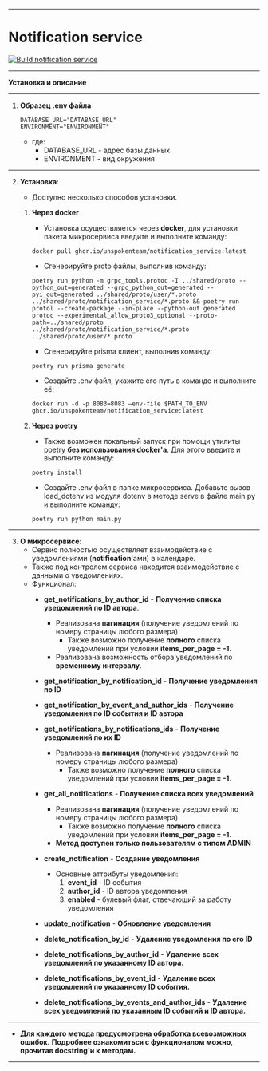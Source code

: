 ___
# Notification service
[![Build notification service](https://github.com/UnspokenTeam/Calendar/actions/workflows/build_notification_service.yaml/badge.svg)](https://github.com/UnspokenTeam/Calendar/actions/workflows/build_notification_service.yaml)
___
**Установка и описание**
___
1. **Образец .env файла**
	```
	DATABASE_URL="DATABASE_URL"
	ENVIRONMENT="ENVIRONMENT"
	```
 	- где:
      - DATABASE_URL - адрес базы данных
      - ENVIRONMENT - вид окружения
___
2. **Установка**:
	- Доступно несколько способов установки.

    1. **Через docker**
       - Установка осуществляется через **docker**, для установки пакета микросервиса введите и выполните команду:
		```
    	docker pull ghcr.io/unspokenteam/notification_service:latest
 		```
       - Сгенерируйте proto файлы, выполнив команду:
    	```
    	poetry run python -m grpc_tools.protoc -I ../shared/proto --python_out=generated --grpc_python_out=generated --pyi_out=generated ../shared/proto/user/*.proto ../shared/proto/notification_service/*.proto && poetry run protol --create-package --in-place --python-out generated protoc --experimental_allow_proto3_optional --proto-path=../shared/proto ../shared/proto/notification_service/*.proto ../shared/proto/user/*.proto
        ```
    	- Сгенерируйте prisma клиент, выполнив команду:
    	```
    	poetry run prisma generate
        ```
        - Создайте .env файл, укажите его путь в команде и выполните её:
		```
		docker run -d -p 8083=8083 —env-file $PATH_TO_ENV ghcr.io/unspokenteam/notification_service:latest
 		```

	2. **Через poetry**
        - Также возможен локальный запуск при помощи утилиты poetry **без использования docker'a**. Для этого введите и выполните команду:
        ```
    	poetry install
    	```
        - Создайте .env файл в папке микросервиса. Добавьте вызов load_dotenv из модуля dotenv в методе serve в файле main.py и выполните команду:
        ```
        poetry run python main.py
        ```
---
3. **О микросервисе**:
	- Сервис полностью осуществляет взаимодействие с уведомлениями (**notification**'ами) в календаре.
	- Также под контролем сервиса находится взаимодействие с данными о уведомлениях.
	- Функционал:
		- **get_notifications_by_author_id** - **Получение списка уведомлений по ID автора**.
			- Реализована **пагинация** (получение уведомлений по номеру страницы любого размера)
				- Также возможно получение **полного** списка уведомлений при условии **items_per_page = -1**.
			- Реализована возможность отбора уведомлений по **временному интервалу**.

		- **get_notification_by_notification_id** - **Получение уведомления по ID**

		- **get_notification_by_event_and_author_ids** - **Получение уведомления по ID события и ID автора**

		- **get_notifications_by_notifications_ids** - **Получение уведомлений по их ID**
			- Реализована **пагинация** (получение уведомлений по номеру страницы любого размера)
				- Также возможно получение **полного** списка уведомлений при условии **items_per_page = -1**.

		- **get_all_notifications** - **Получение списка всех уведомлений**
			- Реализована **пагинация** (получение уведомлений по номеру страницы любого размера)
				- Также возможно получение **полного** списка уведомлений при условии **items_per_page = -1**.
			- **Метод доступен только пользователям с типом ADMIN**

		- **create_notification** - **Создание уведомления**
			- Основные аттрибуты уведомления:
				1. **event_id** - ID события
              2. **author_id** - ID автора уведомления
              3. **enabled** - булевый флаг, отвечающий за работу уведомления

		- **update_notification** - **Обновление уведомления**

		- **delete_notification_by_id** - **Удаление уведомления по его ID**

		- **delete_notifications_by_author_id** - **Удаление всех уведомлений по указанному ID автора.**

        - **delete_notifications_by_event_id** - **Удаление всех уведомлений по указанному ID события.**

        - **delete_notifications_by_events_and_author_ids** - **Удаление всех уведомлений по указанным ID событий и ID автора.**
---
* **Для каждого метода предусмотрена обработка всевозможных ошибок.** **Подробнее ознакомиться с функционалом можно, прочитав docstring'и к методам.**
---

